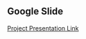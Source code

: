 ## Google Slide
[Project Presentation Link](https://docs.google.com/presentation/d/1A9ZJWv9GgSiIDvecOrH988I6MVIaCp1PZ4Ydbk9cbjI/edit?usp=sharing)
